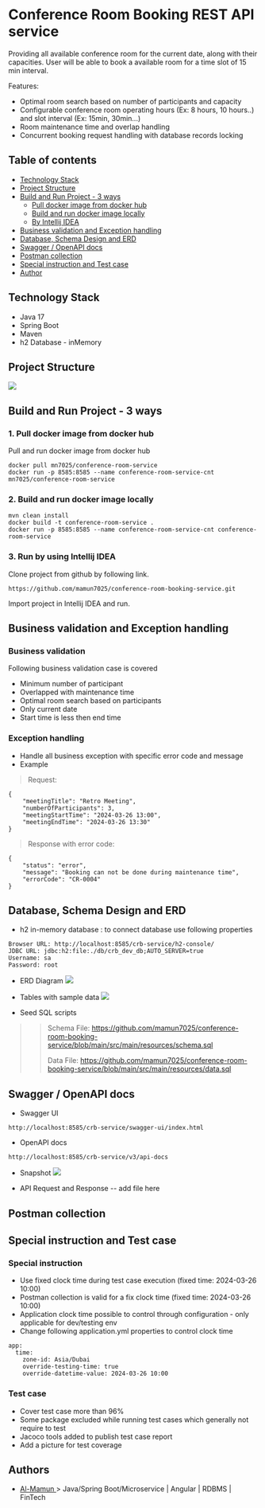 # Conference Room Booking REST API service

Providing all available conference room for the current date, along with their capacities. User will be able to book a available room
for a time slot of 15 min interval.

Features:
- Optimal room search based on number of participants and capacity
- Configurable conference room operating hours (Ex: 8 hours, 10 hours..) and slot interval (Ex: 15min, 30min...) 
- Room maintenance time and overlap handling
- Concurrent booking request handling with database records locking



## Table of contents
* [Technology Stack](#technology-stack)
* [Project Structure](#project-structure)
* [Build and Run Project - 3 ways](#build-and-run-project---3-ways)
    + [Pull docker image from docker hub](#1-pull-docker-image-from-docker-hub)
    + [Build and run docker image locally](#2-build-and-run-docker-image-locally)
    + [By Intellij IDEA](#3-run-by-using-intellij-idea)
* [Business validation and Exception handling](#business-validation-and-exception-handling)
* [Database, Schema Design and ERD](#database-schema-design-and-erd)
* [Swagger / OpenAPI docs](#swagger--openapi-docs)
* [Postman collection](#postman-collection)
* [Special instruction and Test case](#special-instruction-and-test-case)
* [Author](#authors)

## Technology Stack
* Java 17
* Spring Boot
* Maven
* h2 Database - inMemory


## Project Structure
![](docs/project-structure.png)


## Build and Run Project - 3 ways

### 1. Pull docker image from docker hub
Pull and run docker image from docker hub
```
docker pull mn7025/conference-room-service
docker run -p 8585:8585 --name conference-room-service-cnt mn7025/conference-room-service
```

### 2. Build and run docker image locally
```
mvn clean install
docker build -t conference-room-service .
docker run -p 8585:8585 --name conference-room-service-cnt conference-room-service
```

### 3. Run by using Intellij IDEA
Clone project from github by following link.

```
https://github.com/mamun7025/conference-room-booking-service.git
```

Import project in Intellij IDEA and run.



## Business validation and Exception handling
### Business validation
Following business validation case is covered
* Minimum number of participant
* Overlapped with maintenance time
* Optimal room search based on participants
* Only current date
* Start time is less then end time



### Exception handling
* Handle all business exception with specific error code and message
* Example
>Request:
```
{
    "meetingTitle": "Retro Meeting",
    "numberOfParticipants": 3,
    "meetingStartTime": "2024-03-26 13:00",
    "meetingEndTime": "2024-03-26 13:30"
}
```
>Response with error code:
```
{
    "status": "error",
    "message": "Booking can not be done during maintenance time",
    "errorCode": "CR-0004"
}
```

## Database, Schema Design and ERD
* h2 in-memory database : to connect database use following properties

```
Browser URL: http://localhost:8585/crb-service/h2-console/
JDBC URL: jdbc:h2:file:./db/crb_dev_db;AUTO_SERVER=true
Username: sa
Password: root
```

* ERD Diagram
![](docs/ERD-Diagram.png)


* Tables with sample data
![](docs/schema-design-latest.png)

* Seed SQL scripts
>> Schema File: https://github.com/mamun7025/conference-room-booking-service/blob/main/src/main/resources/schema.sql
>> 
>> Data File: https://github.com/mamun7025/conference-room-booking-service/blob/main/src/main/resources/data.sql






## Swagger / OpenAPI docs
* Swagger UI
```
http://localhost:8585/crb-service/swagger-ui/index.html
```

* OpenAPI docs
```
http://localhost:8585/crb-service/v3/api-docs
```

* Snapshot
![](docs/Swagger-API.png)


* API Request and Response
-- add file here

## Postman collection


## Special instruction and Test case
### Special instruction
* Use fixed clock time during test case execution (fixed time: 2024-03-26 10:00)
* Postman collection is valid for a fix clock time (fixed time: 2024-03-26 10:00)
* Application clock time possible to control through configuration - only applicable for dev/testing env
* Change following application.yml properties to control clock time
```
app:
  time:
    zone-id: Asia/Dubai
    override-testing-time: true
    override-datetime-value: 2024-03-26 10:00
```

### Test case
* Cover test case more than 96%
* Some package excluded while running test cases which generally not require to test
* Jacoco tools added to publish test case report
* Add a picture for test coverage


## Authors
- [Al-Mamun ](https://github.com/mamun7025) > Java/Spring Boot/Microservice | Angular | RDBMS | FinTech
